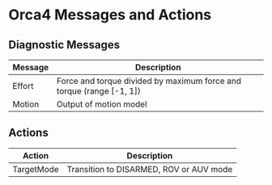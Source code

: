 # Orca4 Messages and Actions

## Diagnostic Messages

| Message | Description                                                            |
|---------|------------------------------------------------------------------------|
| Effort  | Force and torque divided by maximum force and torque (range \[-1, 1\]) |
| Motion  | Output of motion model                                                 |

## Actions

| Action     | Description                             |
|------------|-----------------------------------------|
| TargetMode | Transition to DISARMED, ROV or AUV mode |
